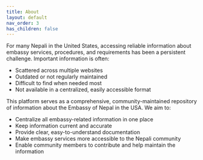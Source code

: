 ```yaml
---
title: About
layout: default
nav_order: 3
has_children: false
---
```


For many Nepali in the United States, accessing reliable information about embassy services, procedures, and requirements has been a persistent challenge. Important information is often:
- Scattered across multiple websites
- Outdated or not regularly maintained
- Difficult to find when needed most
- Not available in a centralized, easily accessible format


This platform serves as a comprehensive, community-maintained repository of information about the Embassy of Nepal in the USA. We aim to:
- Centralize all embassy-related information in one place
- Keep information current and accurate
- Provide clear, easy-to-understand documentation
- Make embassy services more accessible to the Nepali community
- Enable community members to contribute and help maintain the information
 